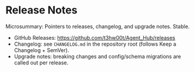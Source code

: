 # Release Notes

Microsummary: Pointers to releases, changelog, and upgrade notes. Stable.

- GitHub Releases: https://github.com/t3hw00t/Agent_Hub/releases
- Changelog: see `CHANGELOG.md` in the repository root (follows Keep a Changelog + SemVer).
- Upgrade notes: breaking changes and config/schema migrations are called out per release.

